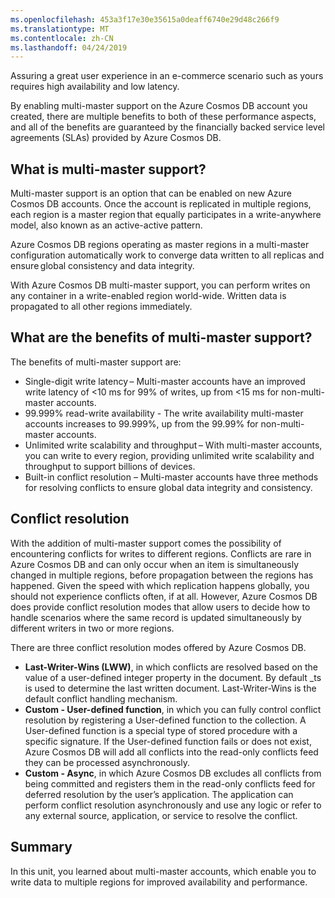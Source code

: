 ```yaml
---
ms.openlocfilehash: 453a3f17e30e35615a0deaff6740e29d48c266f9
ms.translationtype: MT
ms.contentlocale: zh-CN
ms.lasthandoff: 04/24/2019
---
```

Assuring a great user experience in an e-commerce scenario such as yours requires high availability and low latency.

By enabling multi-master support on the Azure Cosmos DB account you created, there are multiple benefits to both of these performance aspects, and all of the benefits are guaranteed by the financially backed service level agreements (SLAs) provided by Azure Cosmos DB.

## <a name="what-is-multi-master-support"></a>What is multi-master support?

Multi-master support is an option that can be enabled on new Azure Cosmos DB accounts. Once the account is replicated in multiple regions, each region is a master region that equally participates in a write-anywhere model, also known as an active-active pattern.

Azure Cosmos DB regions operating as master regions in a multi-master configuration automatically work to converge data written to all replicas and ensure global consistency and data integrity.

With Azure Cosmos DB multi-master support, you can perform writes on any container in a write-enabled region world-wide. Written data is propagated to all other regions immediately.  

## <a name="what-are-the-benefits-of-multi-master-support"></a>What are the benefits of multi-master support?

The benefits of multi-master support are:

* Single-digit write latency – Multi-master accounts have an improved write latency of <10 ms for 99% of writes, up from <15 ms for non-multi-master accounts.
* 99.999% read-write availability - The write availability multi-master accounts increases to 99.999%, up from the 99.99% for non-multi-master accounts.
* Unlimited write scalability and throughput – With multi-master accounts, you can write to every region, providing unlimited write scalability and throughput to support billions of devices.
* Built-in conflict resolution – Multi-master accounts have three methods for resolving conflicts to ensure global data integrity and consistency.

## <a name="conflict-resolution"></a>Conflict resolution

With the addition of multi-master support comes the possibility of encountering conflicts for writes to different regions. Conflicts are rare in Azure Cosmos DB and can only occur when an item is simultaneously changed in multiple regions, before propagation between the regions has happened. Given the speed with which replication happens globally, you should not experience conflicts often, if at all. However, Azure Cosmos DB does provide conflict resolution modes that allow users to decide how to handle scenarios where the same record is updated simultaneously by different writers in two or more regions.  

There are three conflict resolution modes offered by Azure Cosmos DB.

* **Last-Writer-Wins (LWW)**, in which conflicts are resolved based on the value of a user-defined integer property in the document. By default _ts is used to determine the last written document. Last-Writer-Wins is the default conflict handling mechanism.
* **Custom - User-defined function**, in which you can fully control conflict resolution by registering a User-defined function to the collection. A User-defined function is a special type of stored procedure with a specific signature. If the User-defined function fails or does not exist, Azure Cosmos DB will add all conflicts into the read-only conflicts feed they can be processed asynchronously.  
* **Custom - Async**, in which Azure Cosmos DB excludes all conflicts from being committed and registers them in the read-only conflicts feed for deferred resolution by the user’s application. The application can perform conflict resolution asynchronously and use any logic or refer to any external source, application, or service to resolve the conflict.

## <a name="summary"></a>Summary

In this unit, you learned about multi-master accounts, which enable you to write data to multiple regions for improved availability and performance.